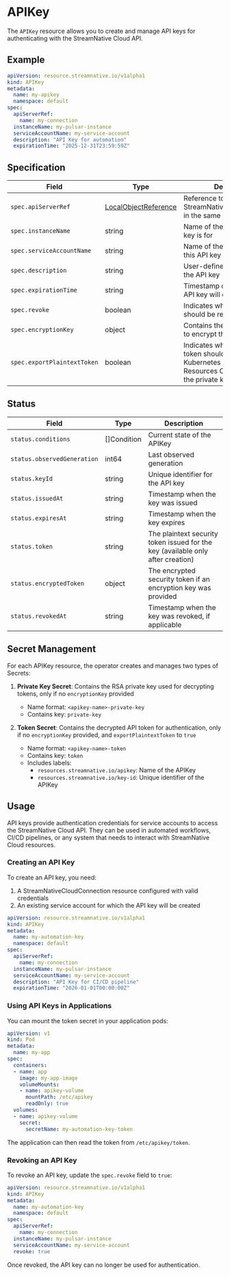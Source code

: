 # APIKey

The `APIKey` resource allows you to create and manage API keys for authenticating with the StreamNative Cloud API.

## Example

```yaml
apiVersion: resource.streamnative.io/v1alpha1
kind: APIKey
metadata:
  name: my-apikey
  namespace: default
spec:
  apiServerRef:
    name: my-connection
  instanceName: my-pulsar-instance
  serviceAccountName: my-service-account
  description: "API Key for automation"
  expirationTime: "2025-12-31T23:59:59Z"
```

## Specification

| Field | Type | Description | Required |
| --- | --- | --- | --- |
| `spec.apiServerRef` | [LocalObjectReference](https://kubernetes.io/docs/reference/generated/kubernetes-api/v1.18/#localobjectreference-v1-core) | Reference to a StreamNativeCloudConnection in the same namespace | Yes |
| `spec.instanceName` | string | Name of the instance this API key is for | No |
| `spec.serviceAccountName` | string | Name of the service account this API key is for | Yes |
| `spec.description` | string | User-defined description of the API key | No |
| `spec.expirationTime` | string | Timestamp defining when this API key will expire | No |
| `spec.revoke` | boolean | Indicates whether this API key should be revoked | No |
| `spec.encryptionKey` | object | Contains the public key used to encrypt the token | No |
| `spec.exportPlaintextToken` | boolean | Indicates whether the plaintext token should be exported as Kubernetes secret if the Pulsar Resources Operator managed the private key. (Default: false) | No |

## Status

| Field | Type | Description |
| --- | --- | --- |
| `status.conditions` | []Condition | Current state of the APIKey |
| `status.observedGeneration` | int64 | Last observed generation |
| `status.keyId` | string | Unique identifier for the API key |
| `status.issuedAt` | string | Timestamp when the key was issued |
| `status.expiresAt` | string | Timestamp when the key expires |
| `status.token` | string | The plaintext security token issued for the key (available only after creation) |
| `status.encryptedToken` | object | The encrypted security token if an encryption key was provided |
| `status.revokedAt` | string | Timestamp when the key was revoked, if applicable |

## Secret Management

For each APIKey resource, the operator creates and manages two types of Secrets:

1. **Private Key Secret**: Contains the RSA private key used for decrypting tokens, only if no `encryptionKey` provided 
   - Name format: `<apikey-name>-private-key`
   - Contains key: `private-key`

2. **Token Secret**: Contains the decrypted API token for authentication, only if no `encryptionKey` provided, and `exportPlaintextToken` to `true`
   - Name format: `<apikey-name>-token`
   - Contains key: `token`
   - Includes labels:
     - `resources.streamnative.io/apikey`: Name of the APIKey
     - `resources.streamnative.io/key-id`: Unique identifier of the APIKey

## Usage

API keys provide authentication credentials for service accounts to access the StreamNative Cloud API. They can be used in automated workflows, CI/CD pipelines, or any system that needs to interact with StreamNative Cloud resources.

### Creating an API Key

To create an API key, you need:

1. A StreamNativeCloudConnection resource configured with valid credentials
2. An existing service account for which the API key will be created

```yaml
apiVersion: resource.streamnative.io/v1alpha1
kind: APIKey
metadata:
  name: my-automation-key
  namespace: default
spec:
  apiServerRef:
    name: my-connection
  instanceName: my-pulsar-instance
  serviceAccountName: my-service-account
  description: "API Key for CI/CD pipeline"
  expirationTime: "2026-01-01T00:00:00Z"
```

### Using API Keys in Applications

You can mount the token secret in your application pods:

```yaml
apiVersion: v1
kind: Pod
metadata:
  name: my-app
spec:
  containers:
  - name: app
    image: my-app-image
    volumeMounts:
    - name: apikey-volume
      mountPath: /etc/apikey
      readOnly: true
  volumes:
  - name: apikey-volume
    secret:
      secretName: my-automation-key-token
```

The application can then read the token from `/etc/apikey/token`.

### Revoking an API Key

To revoke an API key, update the `spec.revoke` field to `true`:

```yaml
apiVersion: resource.streamnative.io/v1alpha1
kind: APIKey
metadata:
  name: my-automation-key
  namespace: default
spec:
  apiServerRef:
    name: my-connection
  instanceName: my-pulsar-instance
  serviceAccountName: my-service-account
  revoke: true
```

Once revoked, the API key can no longer be used for authentication.
